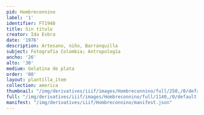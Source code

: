 ```yaml
---
pid: Hombreconnino
label: '1'
identifier: FT1948
title: Sin título
creator: Ida Esbra
date: '1976'
description: Artesano, niño, Barranquilla
subject: Fotografía Colombia; Antropología
ancho: '26'
alto: '30'
medium: Gelatina de plata
order: '00'
layout: plantilla_item
collection: america
thumbnail: "/img/derivatives/iiif/images/Hombreconnino/full/250,/0/default.jpg"
full: "/img/derivatives/iiif/images/Hombreconnino/full/1140,/0/default.jpg"
manifest: "/img/derivatives/iiif/Hombreconnino/manifest.json"
---
```


